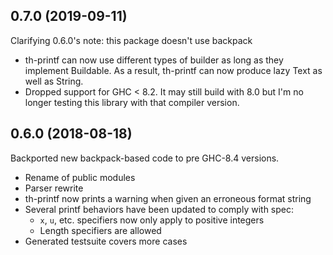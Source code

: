 ## 0.7.0 (2019-09-11)

Clarifying 0.6.0's note: this package doesn't use backpack

* th-printf can now use different types of builder as long as they implement
  Buildable. As a result, th-printf can now produce lazy Text as well as String.
* Dropped support for GHC < 8.2. It may still build with 8.0 but I'm no longer
  testing this library with that compiler version.

## 0.6.0 (2018-08-18)

Backported new backpack-based code to pre GHC-8.4 versions.

* Rename of public modules
* Parser rewrite
* th-printf now prints a warning when given an erroneous format string
* Several printf behaviors have been updated to comply with spec:
  * `x`, `u`, etc. specifiers now only apply to positive integers
  * Length specifiers are allowed
* Generated testsuite covers more cases
